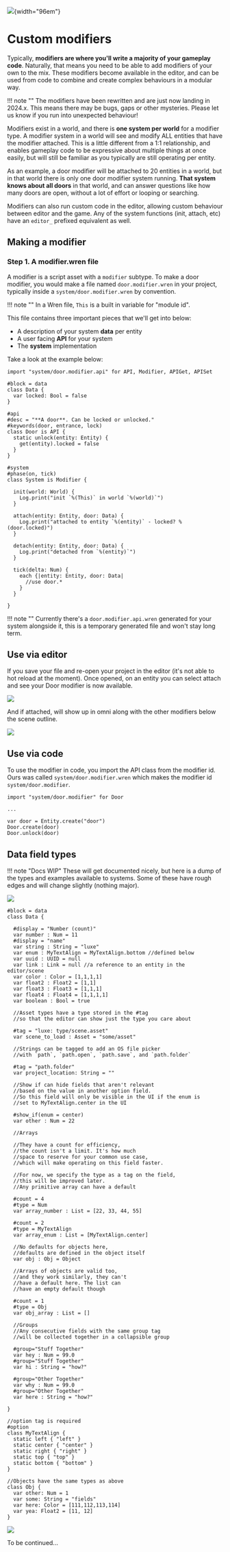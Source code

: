 ![](../../images/luxe-dark.svg){width="96em"}

# Custom modifiers

Typically, **modifiers are where you'll write a majority of your gameplay code**.
Naturally, that means you need to be able to add modifiers of your own to the mix.
These modifiers become available in the editor, and can be used from code to
combine and create complex behaviours in a modular way.

!!! note ""
    The modifiers have been rewritten and are just now landing in 2024.x.
    This means there may be bugs, gaps or other mysteries. Please let
    us know if you run into unexpected behaviour!

Modifiers exist in a world, and there is **one system per world** for a modifier type.
A modifier system in a world will see and modify ALL entities that have the modifier attached.
This is a little different from a 1:1 relationship, and enables gameplay code to be expressive
about multiple things at once easily, but will still be familiar as you typically are still operating per entity.

As an example, a door modifier will be attached to 20 entities in a world, but in that world 
there is only one door modifier system running. **That system knows about all doors** in that world, and 
can answer questions like how many doors are open, without a lot of effort or looping or searching.

Modifiers can also run custom code in the editor, allowing custom behaviour between editor and the game.
Any of the system functions (init, attach, etc) have an `editor_` prefixed equivalent as well.

## Making a modifier

### Step 1. A modifier.wren file

A modifier is a script asset with a `modifier` subtype. To make a door modifier,
you would make a file named `door.modifier.wren` in your project, typically inside
a `system/door.modifier.wren` by convention.

!!! note ""
    In a Wren file, `This` is a built in variable for "module id".

This file contains three important pieces that we'll get into below:

  - A description of your system **data** per entity
  - A user facing **API** for your system
  - The **system** implementation

Take a look at the example below:

```wren
import "system/door.modifier.api" for API, Modifier, APIGet, APISet

#block = data
class Data {
  var locked: Bool = false
}

#api
#desc = "**A door**. Can be locked or unlocked."
#keywords(door, entrance, lock)
class Door is API {
  static unlock(entity: Entity) {
    get(entity).locked = false
  }
}

#system
#phase(on, tick)
class System is Modifier {

  init(world: World) {
    Log.print("init `%(This)` in world `%(world)`")
  }

  attach(entity: Entity, door: Data) {
    Log.print("attached to entity `%(entity)` - locked? %(door.locked)")
  }

  detach(entity: Entity, door: Data) {
    Log.print("detached from `%(entity)`")
  }

  tick(delta: Num) {
    each {|entity: Entity, door: Data|
      //use door.*
    } 
  }
  
}
```

!!! note ""
    Currently there's a `door.modifier.api.wren` generated for your system alongside it, this 
    is a temporary generated file and won't stay long term.

## Use via editor

If you save your file and re-open your project in the editor (it's not able to hot reload at the moment).
Once opened, on an entity you can select attach and see your Door modifier is now available.

![](../../images/tutorial/modifiers/attaching.png)

And if attached, will show up in omni along with the other modifiers below the scene outline.

![](../../images/tutorial/modifiers/attached.png)

## Use via code 

To use the modifier in code, you import the API class from the modifier id. Ours was called
`system/door.modifier.wren` which makes the modifier id `system/door.modifier`.

```wren
import "system/door.modifier" for Door

...

var door = Entity.create("door")
Door.create(door)
Door.unlock(door)
```

## Data field types

!!! note "Docs WIP"
    These will get documented nicely, but here is a dump of the types and examples available
    to systems. Some of these have rough edges and will change slightly (nothing major).

![](../../images/tutorial/modifiers/fields.png)


```wren
#block = data
class Data {

  #display = "Number (count)"
  var number : Num = 11
  #display = "name"
  var string : String = "luxe" 
  var enum : MyTextAlign = MyTextAlign.bottom //defined below
  var uuid : UUID = null
  var link : Link = null //a reference to an entity in the editor/scene
  var color : Color = [1,1,1,1]
  var float2 : Float2 = [1,1]
  var float3 : Float3 = [1,1,1]
  var float4 : Float4 = [1,1,1,1]
  var boolean : Bool = true

  //Asset types have a type stored in the #tag 
  //so that the editor can show just the type you care about

  #tag = "luxe: type/scene.asset"
  var scene_to_load : Asset = "some/asset"

  //Strings can be tagged to add an OS file picker
  //with `path`, `path.open`, `path.save`, and `path.folder`
  
  #tag = "path.folder"
  var project_location: String = ""

  //Show if can hide fields that aren't relevant
  //based on the value in another option field.
  //So this field will only be visible in the UI if the enum is 
  //set to MyTextAlign.center in the UI 

  #show_if(enum = center)
  var other : Num = 22
  
  //Arrays
  
  //They have a count for efficiency,
  //the count isn't a limit. It's how much
  //space to reserve for your common use case,
  //which will make operating on this field faster.

  //For now, we specify the type as a tag on the field,
  //this will be improved later.
  //Any primitive array can have a default

  #count = 4
  #type = Num
  var array_number : List = [22, 33, 44, 55]

  #count = 2
  #type = MyTextAlign
  var array_enum : List = [MyTextAlign.center]

  //No defaults for objects here, 
  //defaults are defined in the object itself
  var obj : Obj = Object
  
  //Arrays of objects are valid too,
  //and they work similarly, they can't
  //have a default here. The list can 
  //have an empty default though

  #count = 1
  #type = Obj
  var obj_array : List = []

  //Groups
  //Any consecutive fields with the same group tag 
  //will be collected together in a collapsible group

  #group="Stuff Together"
  var hey : Num = 99.0
  #group="Stuff Together"
  var hi : String = "how?" 

  #group="Other Together"
  var why : Num = 99.0
  #group="Other Together"
  var here : String = "how?" 

}

//option tag is required
#option
class MyTextAlign {
  static left { "left" }
  static center { "center" }
  static right { "right" }
  static top { "top" }
  static bottom { "bottom" }
}

//Objects have the same types as above
class Obj {
  var other: Num = 1
  var some: String = "fields"
  var here: Color = [111,112,113,114]
  var yea: Float2 = [11, 12]
}
```

![](../../images/tutorial/modifiers/groups.png)

To be continued...
